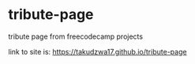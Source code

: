 # tribute-page
tribute page from freecodecamp projects

link to site is: https://takudzwa17.github.io/tribute-page
